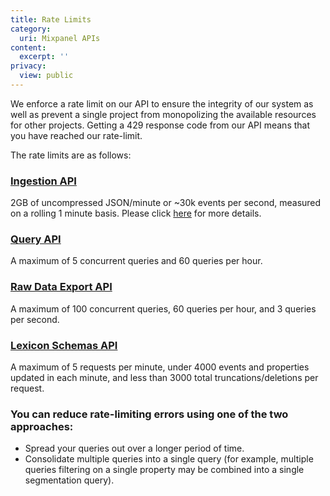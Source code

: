 ```yaml
---
title: Rate Limits
category:
  uri: Mixpanel APIs
content:
  excerpt: ''
privacy:
  view: public
---
```

We enforce a rate limit on our API to ensure the integrity of our system as well as prevent a single project from monopolizing the available resources for other projects. Getting a 429 response code from our API means that you have reached our rate-limit.

The rate limits are as follows:

### [**Ingestion API**](ref:ingestion-api)

2GB of uncompressed JSON/minute or \~30k events per second, measured on a rolling 1 minute basis. Please click [here](https://developer.mixpanel.com/reference/import-events#rate-limits) for more details.

### [**Query API**](ref:query-api)

A maximum of 5 concurrent queries and 60 queries per hour.

### [**Raw Data Export API**](ref:raw-data-export-api)

A maximum of 100 concurrent queries, 60 queries per hour, and 3 queries per second.

### [**Lexicon Schemas API**](ref:lexicon-schemas-api)

A maximum of 5 requests per minute, under 4000 events and properties updated in each minute, and less than 3000 total truncations/deletions per request.

### You can reduce rate-limiting errors using one of the two approaches:

* Spread your queries out over a longer period of time.
* Consolidate multiple queries into a single query (for example, multiple queries filtering on a single property may be combined into a single segmentation query).
